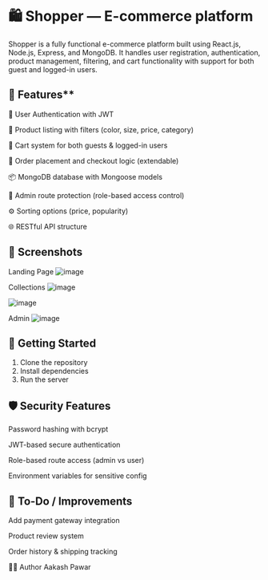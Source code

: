 # 🛍️ Shopper — E-commerce platform

Shopper is a fully functional e-commerce platform built using React.js, Node.js, Express, and MongoDB. It handles user registration, authentication, product management, filtering, and cart functionality with support for both guest and logged-in users.


## 🚀 Features**
🔐 User Authentication with JWT

👕 Product listing with filters (color, size, price, category)

🛒 Cart system for both guests & logged-in users

🧾 Order placement and checkout logic (extendable)

📦 MongoDB database with Mongoose models

🧑 Admin route protection (role-based access control)

⚙️ Sorting options (price, popularity)

🌐 RESTful API structure


## 📸 Screenshots

Landing Page
![image](https://github.com/user-attachments/assets/d22c8504-4182-4a62-81a5-581613242b0f)

Collections
![image](https://github.com/user-attachments/assets/9dae9241-5bbd-4e2b-a376-4cd5f9b806c8)

![image](https://github.com/user-attachments/assets/30fd9a5f-8cea-4f9d-8770-d8455ba9b8ba)

Admin 
![image](https://github.com/user-attachments/assets/cf8c5db8-bc24-4a12-8ba8-20538fc8f8c7)


## 🚀 Getting Started
1. Clone the repository
2. Install dependencies
3. Run the server



## 🛡️ Security Features

Password hashing with bcrypt

JWT-based secure authentication

Role-based route access (admin vs user)

Environment variables for sensitive config



## 📌 To-Do / Improvements

Add payment gateway integration

Product review system

Order history & shipping tracking


🧑‍💻 Author
Aakash Pawar
